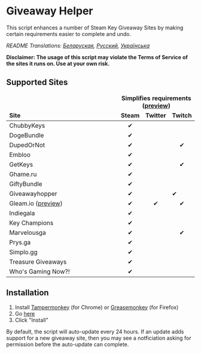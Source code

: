 # Giveaway Helper
This script enhances a number of Steam Key Giveaway Sites by making certain requirements easier to complete and undo.

*README Translations: [Беларуская](https://github.com/Citrinate/giveawayHelper/blob/master/README.by.md), [Русский](https://github.com/Citrinate/giveawayHelper/blob/master/README.ru.md), [Українська](https://github.com/Citrinate/giveawayHelper/blob/master/README.ua.md)*

**Disclaimer: The usage of this script may violate the Terms of Service of the sites it runs on. Use at your own risk.**

## Supported Sites
<table>
  <thead>
    <tr>
      <td rowspan="2" width="444px" valign="bottom"><strong>Site</strong></td>
      <td colspan="3" width="443px" align="center"><strong>Simplifies requirements (<a href="https://raw.githubusercontent.com/Citrinate/giveawayHelper/master/images/marvelous.png">preview</a>)</strong></td>
    </tr>
    <tr>
      <td align="center"><strong>Steam</strong></td>
      <td align="center"><strong>Twitter</strong></td>
      <td align="center"><strong>Twitch</strong></td>
    </tr>
  </thead>
  <tbody>
    <tr><td>ChubbyKeys</td><td align="center">✔</td><td></td><td></td></tr>
    <tr><td>DogeBundle</td><td align="center">✔</td><td></td><td></td></tr>
    <tr><td>DupedOrNot</td><td align="center">✔</td><td></td><td align="center">✔</td></tr>
    <tr><td>Embloo</td><td align="center">✔</td><td></td><td></td></tr>
    <tr><td>GetKeys</td><td align="center">✔</td><td></td><td align="center">✔</td></tr>
    <tr><td>Ghame.ru</td><td align="center">✔</td><td></td><td></td></tr>
    <tr><td>GiftyBundle</td><td align="center">✔</td><td></td><td></td></tr>
    <tr><td>Giveawayhopper</td><td align="center">✔</td><td></td><td>✔</td></tr>
    <tr><td>Gleam.io (<a href="https://raw.githubusercontent.com/Citrinate/giveawayHelper/master/images/gleam.png">preview</a>)</td><td align="center">✔</td><td align="center">✔</td><td align="center">✔</td></tr>
    <tr><td>Indiegala</td><td align="center">✔</td><td></td><td></td></tr>
    <tr><td>Key Champions</td><td align="center">✔</td><td></td><td></td></tr>
    <tr><td>Marvelousga</td><td align="center">✔</td><td></td><td align="center">✔</td></tr>
    <tr><td>Prys.ga</td><td align="center">✔</td><td></td><td></td></tr>
    <tr><td>Simplo.gg</td><td align="center">✔</td><td></td><td></td></tr>
    <tr><td>Treasure Giveaways</td><td align="center">✔</td><td></td><td></td></tr>
    <tr><td>Who's Gaming Now?!</td><td align="center">✔</td><td></td><td></td></tr>
  </tbody>
</table>

## Installation
1. Install [Tampermonkey](https://chrome.google.com/webstore/detail/tampermonkey/dhdgffkkebhmkfjojejmpbldmpobfkfo) (for Chrome) or [Greasemonkey](https://addons.mozilla.org/en-US/firefox/addon/greasemonkey/) (for Firefox)
2. Go [here](https://raw.githubusercontent.com/Citrinate/giveawayHelper/master/giveawayHelper.user.js)
3. Click "Install"

By default, the script will auto-update every 24 hours.  If an update adds support for a new giveaway site, then you may see a notficiation asking for permission before the auto-update can complete.
